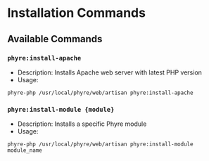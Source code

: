 # Installation Commands

## Available Commands

### `phyre:install-apache`
- Description: Installs Apache web server with latest PHP version
- Usage: 
```
phyre-php /usr/local/phyre/web/artisan phyre:install-apache
```

### `phyre:install-module {module}`
- Description: Installs a specific Phyre module
- Usage: 
```
phyre-php /usr/local/phyre/web/artisan phyre:install-module module_name
```
